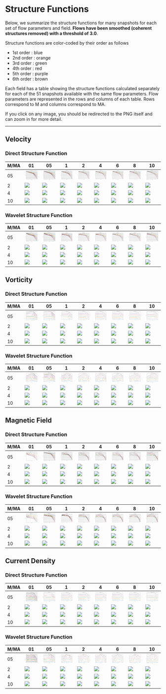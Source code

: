 # Structure Functions

Below, we summarize the structure functions for many snapshots for each set of flow parameters and field.
**Flows have been smoothed (coherent structures removed) with a threshold of 3.0**.

Structure functions are color-coded by their order as follows

  * 1st order : blue
  * 2nd order : orange
  * 3rd order : green
  * 4th order : red
  * 5th order : purple
  * 6th order : brown

Each field has a table showing the structure functions calculated separately for each of the 51 snapshots available with the same flow parameters.
Flow parameters are represented in the rows and columns of each table.
Rows correspond to M and columns correspond to MA.

If you click on any image, you should be redirected to the PNG itself and can zoom in for more detail.

---

## Velocity

### Direct Structure Function

|M/MA| 01 | 05 | 1 | 2 | 4 | 6 | 8 | 10 |
|----|----|----|---|---|---|---|---|----|
| 05 |<img src="M05MA01/w4t-plot-structure-function-ansatz_M05MA01_avrg_vel_dsf_denoise-03d00-smooth.png">|<img src="M05MA05/w4t-plot-structure-function-ansatz_M05MA05_avrg_vel_dsf_denoise-03d00-smooth.png">|<img src="M05MA1/w4t-plot-structure-function-ansatz_M05MA1_avrg_vel_dsf_denoise-03d00-smooth.png">|<img src="M05MA2/w4t-plot-structure-function-ansatz_M05MA2_avrg_vel_dsf_denoise-03d00-smooth.png">|<img src="M05MA4/w4t-plot-structure-function-ansatz_M05MA4_avrg_vel_dsf_denoise-03d00-smooth.png">|<img src="M05MA6/w4t-plot-structure-function-ansatz_M05MA6_avrg_vel_dsf_denoise-03d00-smooth.png">|<img src="M05MA8/w4t-plot-structure-function-ansatz_M05MA8_avrg_vel_dsf_denoise-03d00-smooth.png">|<img src="M05MA10/w4t-plot-structure-function-ansatz_M05MA10_avrg_vel_dsf_denoise-03d00-smooth.png">|
| 2  |<img src="M2MA01/w4t-plot-structure-function-ansatz_M2MA01_avrg_vel_dsf_denoise-03d00-smooth.png">|<img src="M2MA05/w4t-plot-structure-function-ansatz_M2MA05_avrg_vel_dsf_denoise-03d00-smooth.png">|<img src="M2MA1/w4t-plot-structure-function-ansatz_M2MA1_avrg_vel_dsf_denoise-03d00-smooth.png">|<img src="M2MA2/w4t-plot-structure-function-ansatz_M2MA2_avrg_vel_dsf_denoise-03d00-smooth.png">|<img src="M2MA4/w4t-plot-structure-function-ansatz_M2MA4_avrg_vel_dsf_denoise-03d00-smooth.png">|<img src="M2MA6/w4t-plot-structure-function-ansatz_M2MA6_avrg_vel_dsf_denoise-03d00-smooth.png">|<img src="M2MA8/w4t-plot-structure-function-ansatz_M2MA8_avrg_vel_dsf_denoise-03d00-smooth.png">|<img src="M2MA10/w4t-plot-structure-function-ansatz_M2MA10_avrg_vel_dsf_denoise-03d00-smooth.png">|
| 4  |<img src="M4MA01/w4t-plot-structure-function-ansatz_M4MA01_avrg_vel_dsf_denoise-03d00-smooth.png">|<img src="M4MA05/w4t-plot-structure-function-ansatz_M4MA05_avrg_vel_dsf_denoise-03d00-smooth.png">|<img src="M4MA1/w4t-plot-structure-function-ansatz_M4MA1_avrg_vel_dsf_denoise-03d00-smooth.png">|<img src="M4MA2/w4t-plot-structure-function-ansatz_M4MA2_avrg_vel_dsf_denoise-03d00-smooth.png">|<img src="M4MA4/w4t-plot-structure-function-ansatz_M4MA4_avrg_vel_dsf_denoise-03d00-smooth.png">|<img src="M4MA6/w4t-plot-structure-function-ansatz_M4MA6_avrg_vel_dsf_denoise-03d00-smooth.png">|<img src="M4MA8/w4t-plot-structure-function-ansatz_M4MA8_avrg_vel_dsf_denoise-03d00-smooth.png">|<img src="M4MA10/w4t-plot-structure-function-ansatz_M4MA10_avrg_vel_dsf_denoise-03d00-smooth.png">|
| 10 |<img src="M10MA01/w4t-plot-structure-function-ansatz_M10MA01_avrg_vel_dsf_denoise-03d00-smooth.png">|<img src="M10MA05/w4t-plot-structure-function-ansatz_M10MA05_avrg_vel_dsf_denoise-03d00-smooth.png">|<img src="M10MA1/w4t-plot-structure-function-ansatz_M10MA1_avrg_vel_dsf_denoise-03d00-smooth.png">|<img src="M10MA2/w4t-plot-structure-function-ansatz_M10MA2_avrg_vel_dsf_denoise-03d00-smooth.png">|<img src="M10MA4/w4t-plot-structure-function-ansatz_M10MA4_avrg_vel_dsf_denoise-03d00-smooth.png">|<img src="M10MA6/w4t-plot-structure-function-ansatz_M10MA6_avrg_vel_dsf_denoise-03d00-smooth.png">|<img src="M10MA8/w4t-plot-structure-function-ansatz_M10MA8_avrg_vel_dsf_denoise-03d00-smooth.png">|<img src="M10MA10/w4t-plot-structure-function-ansatz_M10MA10_avrg_vel_dsf_denoise-03d00-smooth.png">|

### Wavelet Structure Function

|M/MA| 01 | 05 | 1 | 2 | 4 | 6 | 8 | 10 |
|----|----|----|---|---|---|---|---|----|
| 05 |<img src="M05MA01/w4t-plot-structure-function-ansatz_M05MA01_avrg_vel_wsf_denoise-03d00-smooth.png">|<img src="M05MA05/w4t-plot-structure-function-ansatz_M05MA05_avrg_vel_wsf_denoise-03d00-smooth.png">|<img src="M05MA1/w4t-plot-structure-function-ansatz_M05MA1_avrg_vel_wsf_denoise-03d00-smooth.png">|<img src="M05MA2/w4t-plot-structure-function-ansatz_M05MA2_avrg_vel_wsf_denoise-03d00-smooth.png">|<img src="M05MA4/w4t-plot-structure-function-ansatz_M05MA4_avrg_vel_wsf_denoise-03d00-smooth.png">|<img src="M05MA6/w4t-plot-structure-function-ansatz_M05MA6_avrg_vel_wsf_denoise-03d00-smooth.png">|<img src="M05MA8/w4t-plot-structure-function-ansatz_M05MA8_avrg_vel_wsf_denoise-03d00-smooth.png">|<img src="M05MA10/w4t-plot-structure-function-ansatz_M05MA10_avrg_vel_wsf_denoise-03d00-smooth.png">|
| 2  |<img src="M2MA01/w4t-plot-structure-function-ansatz_M2MA01_avrg_vel_wsf_denoise-03d00-smooth.png">|<img src="M2MA05/w4t-plot-structure-function-ansatz_M2MA05_avrg_vel_wsf_denoise-03d00-smooth.png">|<img src="M2MA1/w4t-plot-structure-function-ansatz_M2MA1_avrg_vel_wsf_denoise-03d00-smooth.png">|<img src="M2MA2/w4t-plot-structure-function-ansatz_M2MA2_avrg_vel_wsf_denoise-03d00-smooth.png">|<img src="M2MA4/w4t-plot-structure-function-ansatz_M2MA4_avrg_vel_wsf_denoise-03d00-smooth.png">|<img src="M2MA6/w4t-plot-structure-function-ansatz_M2MA6_avrg_vel_wsf_denoise-03d00-smooth.png">|<img src="M2MA8/w4t-plot-structure-function-ansatz_M2MA8_avrg_vel_wsf_denoise-03d00-smooth.png">|<img src="M2MA10/w4t-plot-structure-function-ansatz_M2MA10_avrg_vel_wsf_denoise-03d00-smooth.png">|
| 4  |<img src="M4MA01/w4t-plot-structure-function-ansatz_M4MA01_avrg_vel_wsf_denoise-03d00-smooth.png">|<img src="M4MA05/w4t-plot-structure-function-ansatz_M4MA05_avrg_vel_wsf_denoise-03d00-smooth.png">|<img src="M4MA1/w4t-plot-structure-function-ansatz_M4MA1_avrg_vel_wsf_denoise-03d00-smooth.png">|<img src="M4MA2/w4t-plot-structure-function-ansatz_M4MA2_avrg_vel_wsf_denoise-03d00-smooth.png">|<img src="M4MA4/w4t-plot-structure-function-ansatz_M4MA4_avrg_vel_wsf_denoise-03d00-smooth.png">|<img src="M4MA6/w4t-plot-structure-function-ansatz_M4MA6_avrg_vel_wsf_denoise-03d00-smooth.png">|<img src="M4MA8/w4t-plot-structure-function-ansatz_M4MA8_avrg_vel_wsf_denoise-03d00-smooth.png">|<img src="M4MA10/w4t-plot-structure-function-ansatz_M4MA10_avrg_vel_wsf_denoise-03d00-smooth.png">|
| 10 |<img src="M10MA01/w4t-plot-structure-function-ansatz_M10MA01_avrg_vel_wsf_denoise-03d00-smooth.png">|<img src="M10MA05/w4t-plot-structure-function-ansatz_M10MA05_avrg_vel_wsf_denoise-03d00-smooth.png">|<img src="M10MA1/w4t-plot-structure-function-ansatz_M10MA1_avrg_vel_wsf_denoise-03d00-smooth.png">|<img src="M10MA2/w4t-plot-structure-function-ansatz_M10MA2_avrg_vel_wsf_denoise-03d00-smooth.png">|<img src="M10MA4/w4t-plot-structure-function-ansatz_M10MA4_avrg_vel_wsf_denoise-03d00-smooth.png">|<img src="M10MA6/w4t-plot-structure-function-ansatz_M10MA6_avrg_vel_wsf_denoise-03d00-smooth.png">|<img src="M10MA8/w4t-plot-structure-function-ansatz_M10MA8_avrg_vel_wsf_denoise-03d00-smooth.png">|<img src="M10MA10/w4t-plot-structure-function-ansatz_M10MA10_avrg_vel_wsf_denoise-03d00-smooth.png">|

## Vorticity

### Direct Structure Function

|M/MA| 01 | 05 | 1 | 2 | 4 | 6 | 8 | 10 |
|----|----|----|---|---|---|---|---|----|
| 05 |<img src="M05MA01/w4t-plot-structure-function-ansatz_M05MA01_avrg_vort_dsf_denoise-03d00-smooth.png">|<img src="M05MA05/w4t-plot-structure-function-ansatz_M05MA05_avrg_vort_dsf_denoise-03d00-smooth.png">|<img src="M05MA1/w4t-plot-structure-function-ansatz_M05MA1_avrg_vort_dsf_denoise-03d00-smooth.png">|<img src="M05MA2/w4t-plot-structure-function-ansatz_M05MA2_avrg_vort_dsf_denoise-03d00-smooth.png">|<img src="M05MA4/w4t-plot-structure-function-ansatz_M05MA4_avrg_vort_dsf_denoise-03d00-smooth.png">|<img src="M05MA6/w4t-plot-structure-function-ansatz_M05MA6_avrg_vort_dsf_denoise-03d00-smooth.png">|<img src="M05MA8/w4t-plot-structure-function-ansatz_M05MA8_avrg_vort_dsf_denoise-03d00-smooth.png">|<img src="M05MA10/w4t-plot-structure-function-ansatz_M05MA10_avrg_vort_dsf_denoise-03d00-smooth.png">|
| 2  |<img src="M2MA01/w4t-plot-structure-function-ansatz_M2MA01_avrg_vort_dsf_denoise-03d00-smooth.png">|<img src="M2MA05/w4t-plot-structure-function-ansatz_M2MA05_avrg_vort_dsf_denoise-03d00-smooth.png">|<img src="M2MA1/w4t-plot-structure-function-ansatz_M2MA1_avrg_vort_dsf_denoise-03d00-smooth.png">|<img src="M2MA2/w4t-plot-structure-function-ansatz_M2MA2_avrg_vort_dsf_denoise-03d00-smooth.png">|<img src="M2MA4/w4t-plot-structure-function-ansatz_M2MA4_avrg_vort_dsf_denoise-03d00-smooth.png">|<img src="M2MA6/w4t-plot-structure-function-ansatz_M2MA6_avrg_vort_dsf_denoise-03d00-smooth.png">|<img src="M2MA8/w4t-plot-structure-function-ansatz_M2MA8_avrg_vort_dsf_denoise-03d00-smooth.png">|<img src="M2MA10/w4t-plot-structure-function-ansatz_M2MA10_avrg_vort_dsf_denoise-03d00-smooth.png">|
| 4  |<img src="M4MA01/w4t-plot-structure-function-ansatz_M4MA01_avrg_vort_dsf_denoise-03d00-smooth.png">|<img src="M4MA05/w4t-plot-structure-function-ansatz_M4MA05_avrg_vort_dsf_denoise-03d00-smooth.png">|<img src="M4MA1/w4t-plot-structure-function-ansatz_M4MA1_avrg_vort_dsf_denoise-03d00-smooth.png">|<img src="M4MA2/w4t-plot-structure-function-ansatz_M4MA2_avrg_vort_dsf_denoise-03d00-smooth.png">|<img src="M4MA4/w4t-plot-structure-function-ansatz_M4MA4_avrg_vort_dsf_denoise-03d00-smooth.png">|<img src="M4MA6/w4t-plot-structure-function-ansatz_M4MA6_avrg_vort_dsf_denoise-03d00-smooth.png">|<img src="M4MA8/w4t-plot-structure-function-ansatz_M4MA8_avrg_vort_dsf_denoise-03d00-smooth.png">|<img src="M4MA10/w4t-plot-structure-function-ansatz_M4MA10_avrg_vort_dsf_denoise-03d00-smooth.png">|
| 10 |<img src="M10MA01/w4t-plot-structure-function-ansatz_M10MA01_avrg_vort_dsf_denoise-03d00-smooth.png">|<img src="M10MA05/w4t-plot-structure-function-ansatz_M10MA05_avrg_vort_dsf_denoise-03d00-smooth.png">|<img src="M10MA1/w4t-plot-structure-function-ansatz_M10MA1_avrg_vort_dsf_denoise-03d00-smooth.png">|<img src="M10MA2/w4t-plot-structure-function-ansatz_M10MA2_avrg_vort_dsf_denoise-03d00-smooth.png">|<img src="M10MA4/w4t-plot-structure-function-ansatz_M10MA4_avrg_vort_dsf_denoise-03d00-smooth.png">|<img src="M10MA6/w4t-plot-structure-function-ansatz_M10MA6_avrg_vort_dsf_denoise-03d00-smooth.png">|<img src="M10MA8/w4t-plot-structure-function-ansatz_M10MA8_avrg_vort_dsf_denoise-03d00-smooth.png">|<img src="M10MA10/w4t-plot-structure-function-ansatz_M10MA10_avrg_vort_dsf_denoise-03d00-smooth.png">|

### Wavelet Structure Function

|M/MA| 01 | 05 | 1 | 2 | 4 | 6 | 8 | 10 |
|----|----|----|---|---|---|---|---|----|
| 05 |<img src="M05MA01/w4t-plot-structure-function-ansatz_M05MA01_avrg_vort_wsf_denoise-03d00-smooth.png">|<img src="M05MA05/w4t-plot-structure-function-ansatz_M05MA05_avrg_vort_wsf_denoise-03d00-smooth.png">|<img src="M05MA1/w4t-plot-structure-function-ansatz_M05MA1_avrg_vort_wsf_denoise-03d00-smooth.png">|<img src="M05MA2/w4t-plot-structure-function-ansatz_M05MA2_avrg_vort_wsf_denoise-03d00-smooth.png">|<img src="M05MA4/w4t-plot-structure-function-ansatz_M05MA4_avrg_vort_wsf_denoise-03d00-smooth.png">|<img src="M05MA6/w4t-plot-structure-function-ansatz_M05MA6_avrg_vort_wsf_denoise-03d00-smooth.png">|<img src="M05MA8/w4t-plot-structure-function-ansatz_M05MA8_avrg_vort_wsf_denoise-03d00-smooth.png">|<img src="M05MA10/w4t-plot-structure-function-ansatz_M05MA10_avrg_vort_wsf_denoise-03d00-smooth.png">|
| 2  |<img src="M2MA01/w4t-plot-structure-function-ansatz_M2MA01_avrg_vort_wsf_denoise-03d00-smooth.png">|<img src="M2MA05/w4t-plot-structure-function-ansatz_M2MA05_avrg_vort_wsf_denoise-03d00-smooth.png">|<img src="M2MA1/w4t-plot-structure-function-ansatz_M2MA1_avrg_vort_wsf_denoise-03d00-smooth.png">|<img src="M2MA2/w4t-plot-structure-function-ansatz_M2MA2_avrg_vort_wsf_denoise-03d00-smooth.png">|<img src="M2MA4/w4t-plot-structure-function-ansatz_M2MA4_avrg_vort_wsf_denoise-03d00-smooth.png">|<img src="M2MA6/w4t-plot-structure-function-ansatz_M2MA6_avrg_vort_wsf_denoise-03d00-smooth.png">|<img src="M2MA8/w4t-plot-structure-function-ansatz_M2MA8_avrg_vort_wsf_denoise-03d00-smooth.png">|<img src="M2MA10/w4t-plot-structure-function-ansatz_M2MA10_avrg_vort_wsf_denoise-03d00-smooth.png">|
| 4  |<img src="M4MA01/w4t-plot-structure-function-ansatz_M4MA01_avrg_vort_wsf_denoise-03d00-smooth.png">|<img src="M4MA05/w4t-plot-structure-function-ansatz_M4MA05_avrg_vort_wsf_denoise-03d00-smooth.png">|<img src="M4MA1/w4t-plot-structure-function-ansatz_M4MA1_avrg_vort_wsf_denoise-03d00-smooth.png">|<img src="M4MA2/w4t-plot-structure-function-ansatz_M4MA2_avrg_vort_wsf_denoise-03d00-smooth.png">|<img src="M4MA4/w4t-plot-structure-function-ansatz_M4MA4_avrg_vort_wsf_denoise-03d00-smooth.png">|<img src="M4MA6/w4t-plot-structure-function-ansatz_M4MA6_avrg_vort_wsf_denoise-03d00-smooth.png">|<img src="M4MA8/w4t-plot-structure-function-ansatz_M4MA8_avrg_vort_wsf_denoise-03d00-smooth.png">|<img src="M4MA10/w4t-plot-structure-function-ansatz_M4MA10_avrg_vort_wsf_denoise-03d00-smooth.png">|
| 10 |<img src="M10MA01/w4t-plot-structure-function-ansatz_M10MA01_avrg_vort_wsf_denoise-03d00-smooth.png">|<img src="M10MA05/w4t-plot-structure-function-ansatz_M10MA05_avrg_vort_wsf_denoise-03d00-smooth.png">|<img src="M10MA1/w4t-plot-structure-function-ansatz_M10MA1_avrg_vort_wsf_denoise-03d00-smooth.png">|<img src="M10MA2/w4t-plot-structure-function-ansatz_M10MA2_avrg_vort_wsf_denoise-03d00-smooth.png">|<img src="M10MA4/w4t-plot-structure-function-ansatz_M10MA4_avrg_vort_wsf_denoise-03d00-smooth.png">|<img src="M10MA6/w4t-plot-structure-function-ansatz_M10MA6_avrg_vort_wsf_denoise-03d00-smooth.png">|<img src="M10MA8/w4t-plot-structure-function-ansatz_M10MA8_avrg_vort_wsf_denoise-03d00-smooth.png">|<img src="M10MA10/w4t-plot-structure-function-ansatz_M10MA10_avrg_vort_wsf_denoise-03d00-smooth.png">|

## Magnetic Field

### Direct Structure Function

|M/MA| 01 | 05 | 1 | 2 | 4 | 6 | 8 | 10 |
|----|----|----|---|---|---|---|---|----|
| 05 |<img src="M05MA01/w4t-plot-structure-function-ansatz_M05MA01_avrg_mag_dsf_denoise-03d00-smooth.png">|<img src="M05MA05/w4t-plot-structure-function-ansatz_M05MA05_avrg_mag_dsf_denoise-03d00-smooth.png">|<img src="M05MA1/w4t-plot-structure-function-ansatz_M05MA1_avrg_mag_dsf_denoise-03d00-smooth.png">|<img src="M05MA2/w4t-plot-structure-function-ansatz_M05MA2_avrg_mag_dsf_denoise-03d00-smooth.png">|<img src="M05MA4/w4t-plot-structure-function-ansatz_M05MA4_avrg_mag_dsf_denoise-03d00-smooth.png">|<img src="M05MA6/w4t-plot-structure-function-ansatz_M05MA6_avrg_mag_dsf_denoise-03d00-smooth.png">|<img src="M05MA8/w4t-plot-structure-function-ansatz_M05MA8_avrg_mag_dsf_denoise-03d00-smooth.png">|<img src="M05MA10/w4t-plot-structure-function-ansatz_M05MA10_avrg_mag_dsf_denoise-03d00-smooth.png">|
| 2  |<img src="M2MA01/w4t-plot-structure-function-ansatz_M2MA01_avrg_mag_dsf_denoise-03d00-smooth.png">|<img src="M2MA05/w4t-plot-structure-function-ansatz_M2MA05_avrg_mag_dsf_denoise-03d00-smooth.png">|<img src="M2MA1/w4t-plot-structure-function-ansatz_M2MA1_avrg_mag_dsf_denoise-03d00-smooth.png">|<img src="M2MA2/w4t-plot-structure-function-ansatz_M2MA2_avrg_mag_dsf_denoise-03d00-smooth.png">|<img src="M2MA4/w4t-plot-structure-function-ansatz_M2MA4_avrg_mag_dsf_denoise-03d00-smooth.png">|<img src="M2MA6/w4t-plot-structure-function-ansatz_M2MA6_avrg_mag_dsf_denoise-03d00-smooth.png">|<img src="M2MA8/w4t-plot-structure-function-ansatz_M2MA8_avrg_mag_dsf_denoise-03d00-smooth.png">|<img src="M2MA10/w4t-plot-structure-function-ansatz_M2MA10_avrg_mag_dsf_denoise-03d00-smooth.png">|
| 4  |<img src="M4MA01/w4t-plot-structure-function-ansatz_M4MA01_avrg_mag_dsf_denoise-03d00-smooth.png">|<img src="M4MA05/w4t-plot-structure-function-ansatz_M4MA05_avrg_mag_dsf_denoise-03d00-smooth.png">|<img src="M4MA1/w4t-plot-structure-function-ansatz_M4MA1_avrg_mag_dsf_denoise-03d00-smooth.png">|<img src="M4MA2/w4t-plot-structure-function-ansatz_M4MA2_avrg_mag_dsf_denoise-03d00-smooth.png">|<img src="M4MA4/w4t-plot-structure-function-ansatz_M4MA4_avrg_mag_dsf_denoise-03d00-smooth.png">|<img src="M4MA6/w4t-plot-structure-function-ansatz_M4MA6_avrg_mag_dsf_denoise-03d00-smooth.png">|<img src="M4MA8/w4t-plot-structure-function-ansatz_M4MA8_avrg_mag_dsf_denoise-03d00-smooth.png">|<img src="M4MA10/w4t-plot-structure-function-ansatz_M4MA10_avrg_mag_dsf_denoise-03d00-smooth.png">|
| 10 |<img src="M10MA01/w4t-plot-structure-function-ansatz_M10MA01_avrg_mag_dsf_denoise-03d00-smooth.png">|<img src="M10MA05/w4t-plot-structure-function-ansatz_M10MA05_avrg_mag_dsf_denoise-03d00-smooth.png">|<img src="M10MA1/w4t-plot-structure-function-ansatz_M10MA1_avrg_mag_dsf_denoise-03d00-smooth.png">|<img src="M10MA2/w4t-plot-structure-function-ansatz_M10MA2_avrg_mag_dsf_denoise-03d00-smooth.png">|<img src="M10MA4/w4t-plot-structure-function-ansatz_M10MA4_avrg_mag_dsf_denoise-03d00-smooth.png">|<img src="M10MA6/w4t-plot-structure-function-ansatz_M10MA6_avrg_mag_dsf_denoise-03d00-smooth.png">|<img src="M10MA8/w4t-plot-structure-function-ansatz_M10MA8_avrg_mag_dsf_denoise-03d00-smooth.png">|<img src="M10MA10/w4t-plot-structure-function-ansatz_M10MA10_avrg_mag_dsf_denoise-03d00-smooth.png">|

### Wavelet Structure Function

|M/MA| 01 | 05 | 1 | 2 | 4 | 6 | 8 | 10 |
|----|----|----|---|---|---|---|---|----|
| 05 |<img src="M05MA01/w4t-plot-structure-function-ansatz_M05MA01_avrg_mag_wsf_denoise-03d00-smooth.png">|<img src="M05MA05/w4t-plot-structure-function-ansatz_M05MA05_avrg_mag_wsf_denoise-03d00-smooth.png">|<img src="M05MA1/w4t-plot-structure-function-ansatz_M05MA1_avrg_mag_wsf_denoise-03d00-smooth.png">|<img src="M05MA2/w4t-plot-structure-function-ansatz_M05MA2_avrg_mag_wsf_denoise-03d00-smooth.png">|<img src="M05MA4/w4t-plot-structure-function-ansatz_M05MA4_avrg_mag_wsf_denoise-03d00-smooth.png">|<img src="M05MA6/w4t-plot-structure-function-ansatz_M05MA6_avrg_mag_wsf_denoise-03d00-smooth.png">|<img src="M05MA8/w4t-plot-structure-function-ansatz_M05MA8_avrg_mag_wsf_denoise-03d00-smooth.png">|<img src="M05MA10/w4t-plot-structure-function-ansatz_M05MA10_avrg_mag_wsf_denoise-03d00-smooth.png">|
| 2  |<img src="M2MA01/w4t-plot-structure-function-ansatz_M2MA01_avrg_mag_wsf_denoise-03d00-smooth.png">|<img src="M2MA05/w4t-plot-structure-function-ansatz_M2MA05_avrg_mag_wsf_denoise-03d00-smooth.png">|<img src="M2MA1/w4t-plot-structure-function-ansatz_M2MA1_avrg_mag_wsf_denoise-03d00-smooth.png">|<img src="M2MA2/w4t-plot-structure-function-ansatz_M2MA2_avrg_mag_wsf_denoise-03d00-smooth.png">|<img src="M2MA4/w4t-plot-structure-function-ansatz_M2MA4_avrg_mag_wsf_denoise-03d00-smooth.png">|<img src="M2MA6/w4t-plot-structure-function-ansatz_M2MA6_avrg_mag_wsf_denoise-03d00-smooth.png">|<img src="M2MA8/w4t-plot-structure-function-ansatz_M2MA8_avrg_mag_wsf_denoise-03d00-smooth.png">|<img src="M2MA10/w4t-plot-structure-function-ansatz_M2MA10_avrg_mag_wsf_denoise-03d00-smooth.png">|
| 4  |<img src="M4MA01/w4t-plot-structure-function-ansatz_M4MA01_avrg_mag_wsf_denoise-03d00-smooth.png">|<img src="M4MA05/w4t-plot-structure-function-ansatz_M4MA05_avrg_mag_wsf_denoise-03d00-smooth.png">|<img src="M4MA1/w4t-plot-structure-function-ansatz_M4MA1_avrg_mag_wsf_denoise-03d00-smooth.png">|<img src="M4MA2/w4t-plot-structure-function-ansatz_M4MA2_avrg_mag_wsf_denoise-03d00-smooth.png">|<img src="M4MA4/w4t-plot-structure-function-ansatz_M4MA4_avrg_mag_wsf_denoise-03d00-smooth.png">|<img src="M4MA6/w4t-plot-structure-function-ansatz_M4MA6_avrg_mag_wsf_denoise-03d00-smooth.png">|<img src="M4MA8/w4t-plot-structure-function-ansatz_M4MA8_avrg_mag_wsf_denoise-03d00-smooth.png">|<img src="M4MA10/w4t-plot-structure-function-ansatz_M4MA10_avrg_mag_wsf_denoise-03d00-smooth.png">|
| 10 |<img src="M10MA01/w4t-plot-structure-function-ansatz_M10MA01_avrg_mag_wsf_denoise-03d00-smooth.png">|<img src="M10MA05/w4t-plot-structure-function-ansatz_M10MA05_avrg_mag_wsf_denoise-03d00-smooth.png">|<img src="M10MA1/w4t-plot-structure-function-ansatz_M10MA1_avrg_mag_wsf_denoise-03d00-smooth.png">|<img src="M10MA2/w4t-plot-structure-function-ansatz_M10MA2_avrg_mag_wsf_denoise-03d00-smooth.png">|<img src="M10MA4/w4t-plot-structure-function-ansatz_M10MA4_avrg_mag_wsf_denoise-03d00-smooth.png">|<img src="M10MA6/w4t-plot-structure-function-ansatz_M10MA6_avrg_mag_wsf_denoise-03d00-smooth.png">|<img src="M10MA8/w4t-plot-structure-function-ansatz_M10MA8_avrg_mag_wsf_denoise-03d00-smooth.png">|<img src="M10MA10/w4t-plot-structure-function-ansatz_M10MA10_avrg_mag_wsf_denoise-03d00-smooth.png">|

## Current Density

### Direct Structure Function

|M/MA| 01 | 05 | 1 | 2 | 4 | 6 | 8 | 10 |
|----|----|----|---|---|---|---|---|----|
| 05 |<img src="M05MA01/w4t-plot-structure-function-ansatz_M05MA01_avrg_curr_dsf_denoise-03d00-smooth.png">|<img src="M05MA05/w4t-plot-structure-function-ansatz_M05MA05_avrg_curr_dsf_denoise-03d00-smooth.png">|<img src="M05MA1/w4t-plot-structure-function-ansatz_M05MA1_avrg_curr_dsf_denoise-03d00-smooth.png">|<img src="M05MA2/w4t-plot-structure-function-ansatz_M05MA2_avrg_curr_dsf_denoise-03d00-smooth.png">|<img src="M05MA4/w4t-plot-structure-function-ansatz_M05MA4_avrg_curr_dsf_denoise-03d00-smooth.png">|<img src="M05MA6/w4t-plot-structure-function-ansatz_M05MA6_avrg_curr_dsf_denoise-03d00-smooth.png">|<img src="M05MA8/w4t-plot-structure-function-ansatz_M05MA8_avrg_curr_dsf_denoise-03d00-smooth.png">|<img src="M05MA10/w4t-plot-structure-function-ansatz_M05MA10_avrg_curr_dsf_denoise-03d00-smooth.png">|
| 2  |<img src="M2MA01/w4t-plot-structure-function-ansatz_M2MA01_avrg_curr_dsf_denoise-03d00-smooth.png">|<img src="M2MA05/w4t-plot-structure-function-ansatz_M2MA05_avrg_curr_dsf_denoise-03d00-smooth.png">|<img src="M2MA1/w4t-plot-structure-function-ansatz_M2MA1_avrg_curr_dsf_denoise-03d00-smooth.png">|<img src="M2MA2/w4t-plot-structure-function-ansatz_M2MA2_avrg_curr_dsf_denoise-03d00-smooth.png">|<img src="M2MA4/w4t-plot-structure-function-ansatz_M2MA4_avrg_curr_dsf_denoise-03d00-smooth.png">|<img src="M2MA6/w4t-plot-structure-function-ansatz_M2MA6_avrg_curr_dsf_denoise-03d00-smooth.png">|<img src="M2MA8/w4t-plot-structure-function-ansatz_M2MA8_avrg_curr_dsf_denoise-03d00-smooth.png">|<img src="M2MA10/w4t-plot-structure-function-ansatz_M2MA10_avrg_curr_dsf_denoise-03d00-smooth.png">|
| 4  |<img src="M4MA01/w4t-plot-structure-function-ansatz_M4MA01_avrg_curr_dsf_denoise-03d00-smooth.png">|<img src="M4MA05/w4t-plot-structure-function-ansatz_M4MA05_avrg_curr_dsf_denoise-03d00-smooth.png">|<img src="M4MA1/w4t-plot-structure-function-ansatz_M4MA1_avrg_curr_dsf_denoise-03d00-smooth.png">|<img src="M4MA2/w4t-plot-structure-function-ansatz_M4MA2_avrg_curr_dsf_denoise-03d00-smooth.png">|<img src="M4MA4/w4t-plot-structure-function-ansatz_M4MA4_avrg_curr_dsf_denoise-03d00-smooth.png">|<img src="M4MA6/w4t-plot-structure-function-ansatz_M4MA6_avrg_curr_dsf_denoise-03d00-smooth.png">|<img src="M4MA8/w4t-plot-structure-function-ansatz_M4MA8_avrg_curr_dsf_denoise-03d00-smooth.png">|<img src="M4MA10/w4t-plot-structure-function-ansatz_M4MA10_avrg_curr_dsf_denoise-03d00-smooth.png">|
| 10 |<img src="M10MA01/w4t-plot-structure-function-ansatz_M10MA01_avrg_curr_dsf_denoise-03d00-smooth.png">|<img src="M10MA05/w4t-plot-structure-function-ansatz_M10MA05_avrg_curr_dsf_denoise-03d00-smooth.png">|<img src="M10MA1/w4t-plot-structure-function-ansatz_M10MA1_avrg_curr_dsf_denoise-03d00-smooth.png">|<img src="M10MA2/w4t-plot-structure-function-ansatz_M10MA2_avrg_curr_dsf_denoise-03d00-smooth.png">|<img src="M10MA4/w4t-plot-structure-function-ansatz_M10MA4_avrg_curr_dsf_denoise-03d00-smooth.png">|<img src="M10MA6/w4t-plot-structure-function-ansatz_M10MA6_avrg_curr_dsf_denoise-03d00-smooth.png">|<img src="M10MA8/w4t-plot-structure-function-ansatz_M10MA8_avrg_curr_dsf_denoise-03d00-smooth.png">|<img src="M10MA10/w4t-plot-structure-function-ansatz_M10MA10_avrg_curr_dsf_denoise-03d00-smooth.png">|

### Wavelet Structure Function

|M/MA| 01 | 05 | 1 | 2 | 4 | 6 | 8 | 10 |
|----|----|----|---|---|---|---|---|----|
| 05 |<img src="M05MA01/w4t-plot-structure-function-ansatz_M05MA01_avrg_curr_wsf_denoise-03d00-smooth.png">|<img src="M05MA05/w4t-plot-structure-function-ansatz_M05MA05_avrg_curr_wsf_denoise-03d00-smooth.png">|<img src="M05MA1/w4t-plot-structure-function-ansatz_M05MA1_avrg_curr_wsf_denoise-03d00-smooth.png">|<img src="M05MA2/w4t-plot-structure-function-ansatz_M05MA2_avrg_curr_wsf_denoise-03d00-smooth.png">|<img src="M05MA4/w4t-plot-structure-function-ansatz_M05MA4_avrg_curr_wsf_denoise-03d00-smooth.png">|<img src="M05MA6/w4t-plot-structure-function-ansatz_M05MA6_avrg_curr_wsf_denoise-03d00-smooth.png">|<img src="M05MA8/w4t-plot-structure-function-ansatz_M05MA8_avrg_curr_wsf_denoise-03d00-smooth.png">|<img src="M05MA10/w4t-plot-structure-function-ansatz_M05MA10_avrg_curr_wsf_denoise-03d00-smooth.png">|
| 2  |<img src="M2MA01/w4t-plot-structure-function-ansatz_M2MA01_avrg_curr_wsf_denoise-03d00-smooth.png">|<img src="M2MA05/w4t-plot-structure-function-ansatz_M2MA05_avrg_curr_wsf_denoise-03d00-smooth.png">|<img src="M2MA1/w4t-plot-structure-function-ansatz_M2MA1_avrg_curr_wsf_denoise-03d00-smooth.png">|<img src="M2MA2/w4t-plot-structure-function-ansatz_M2MA2_avrg_curr_wsf_denoise-03d00-smooth.png">|<img src="M2MA4/w4t-plot-structure-function-ansatz_M2MA4_avrg_curr_wsf_denoise-03d00-smooth.png">|<img src="M2MA6/w4t-plot-structure-function-ansatz_M2MA6_avrg_curr_wsf_denoise-03d00-smooth.png">|<img src="M2MA8/w4t-plot-structure-function-ansatz_M2MA8_avrg_curr_wsf_denoise-03d00-smooth.png">|<img src="M2MA10/w4t-plot-structure-function-ansatz_M2MA10_avrg_curr_wsf_denoise-03d00-smooth.png">|
| 4  |<img src="M4MA01/w4t-plot-structure-function-ansatz_M4MA01_avrg_curr_wsf_denoise-03d00-smooth.png">|<img src="M4MA05/w4t-plot-structure-function-ansatz_M4MA05_avrg_curr_wsf_denoise-03d00-smooth.png">|<img src="M4MA1/w4t-plot-structure-function-ansatz_M4MA1_avrg_curr_wsf_denoise-03d00-smooth.png">|<img src="M4MA2/w4t-plot-structure-function-ansatz_M4MA2_avrg_curr_wsf_denoise-03d00-smooth.png">|<img src="M4MA4/w4t-plot-structure-function-ansatz_M4MA4_avrg_curr_wsf_denoise-03d00-smooth.png">|<img src="M4MA6/w4t-plot-structure-function-ansatz_M4MA6_avrg_curr_wsf_denoise-03d00-smooth.png">|<img src="M4MA8/w4t-plot-structure-function-ansatz_M4MA8_avrg_curr_wsf_denoise-03d00-smooth.png">|<img src="M4MA10/w4t-plot-structure-function-ansatz_M4MA10_avrg_curr_wsf_denoise-03d00-smooth.png">|
| 10 |<img src="M10MA01/w4t-plot-structure-function-ansatz_M10MA01_avrg_curr_wsf_denoise-03d00-smooth.png">|<img src="M10MA05/w4t-plot-structure-function-ansatz_M10MA05_avrg_curr_wsf_denoise-03d00-smooth.png">|<img src="M10MA1/w4t-plot-structure-function-ansatz_M10MA1_avrg_curr_wsf_denoise-03d00-smooth.png">|<img src="M10MA2/w4t-plot-structure-function-ansatz_M10MA2_avrg_curr_wsf_denoise-03d00-smooth.png">|<img src="M10MA4/w4t-plot-structure-function-ansatz_M10MA4_avrg_curr_wsf_denoise-03d00-smooth.png">|<img src="M10MA6/w4t-plot-structure-function-ansatz_M10MA6_avrg_curr_wsf_denoise-03d00-smooth.png">|<img src="M10MA8/w4t-plot-structure-function-ansatz_M10MA8_avrg_curr_wsf_denoise-03d00-smooth.png">|<img src="M10MA10/w4t-plot-structure-function-ansatz_M10MA10_avrg_curr_wsf_denoise-03d00-smooth.png">|
